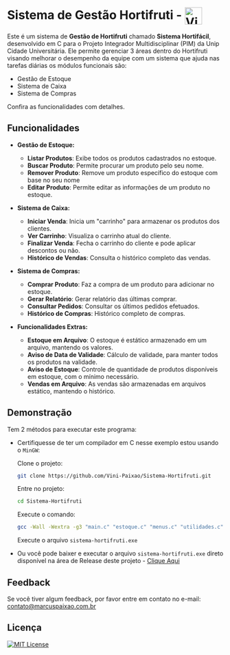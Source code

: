 # Sistema de Gestão Hortifruti - <img align="center" alt="Vini-Python" height="40" width="40" src="https://cdn.jsdelivr.net/gh/devicons/devicon@latest/icons/c/c-original.svg">

Este é um sistema de **Gestão de Hortifruti** chamado **Sistema Hortifácil**, desenvolvido em C para o Projeto Integrador Multidisciplinar (PIM) da Unip Cidade Universitária. Ele permite gerenciar 3 áreas dentro do Hortifruti visando melhorar o desempenho da equipe com um sistema que ajuda nas tarefas diárias os módulos funcionais são:

- Gestão de Estoque
- Sistema de Caixa
- Sistema de Compras

Confira as funcionalidades com detalhes.

## Funcionalidades

- **Gestão de Estoque:**
  - **Listar Produtos**: Exibe todos os produtos cadastrados no estoque.
  - **Buscar Produto**: Permite procurar um produto pelo seu nome.
  - **Remover Produto**: Remove um produto específico do estoque com base no seu nome
  - **Editar Produto**: Permite editar as informações de um produto no estoque.

- **Sistema de Caixa:**
  - **Iniciar Venda**: Inicia um "carrinho" para armazenar os produtos dos clientes.
  - **Ver Carrinho**: Visualiza o carrinho atual do cliente.
  - **Finalizar Venda**: Fecha o carrinho do cliente e pode aplicar descontos ou não.
  - **Histórico de Vendas**: Consulta o histórico completo das vendas.

- **Sistema de Compras:**
  - **Comprar Produto**: Faz a compra de um produto para adicionar no estoque.
  - **Gerar Relatório**: Gerar relatório das últimas comprar.
  - **Consultar Pedidos**: Consultar os últimos pedidos efetuados.
  - **Histórico de Compras**: Histórico completo de compras.

- **Funcionalidades Extras:**
  - **Estoque em Arquivo**: O estoque é estático armazenado em um arquivo, mantendo os valores.
  - **Aviso de Data de Validade**: Cálculo de validade, para manter todos os produtos na validade.
  - **Aviso de Estoque**: Controle de quantidade de produtos disponíveis em estoque, com o mínimo necessário.
  - **Vendas em Arquivo**: As vendas são armazenadas em arquivos estático, mantendo o histórico.

## Demonstração

Tem 2 métodos para executar este programa:

- Certifiquesse de ter um compilador em C nesse exemplo estou usando o `MinGW`:

  Clone o projeto:

  ```bash
  git clone https://github.com/Vini-Paixao/Sistema-Hortifruti.git
  ```

  Entre no projeto:

  ```bash
  cd Sistema-Hortifruti
  ```

  Execute o comando:

  ```bash
  gcc -Wall -Wextra -g3 "main.c" "estoque.c" "menus.c" "utilidades.c" "compra.c" "caixa.c" -o "output\sistema-hortifruti.exe"
  ```

  Execute o arquivo `sistema-hortifruti.exe`

- Ou você pode baixer e executar o arquivo `sistema-hortifruti.exe` direto disponível na área de Release deste projeto - [Clique Aqui](https://github.com/Vini-Paixao/Sistema-Hortifruti/releases)

## Feedback

Se você tiver algum feedback, por favor entre em contato no e-mail: <contato@marcuspaixao.com.br>

## Licença

[![MIT License](https://img.shields.io/badge/License-MIT-green.svg)](https://github.com/Vini-Paixao/Sistema-Hortifruti/blob/main/LICENSE)
